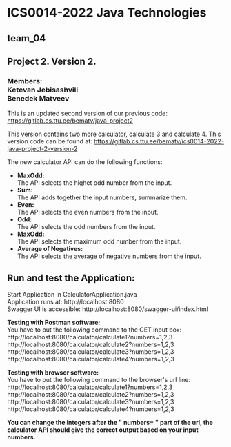 <h1>ICS0014-2022 Java Technologies</h1>
<h2>team_04</h2>
<h2>Project 2. Version 2.</h2>

<h3>
Members: <br>
Ketevan Jebisashvili <br>
Benedek Matveev
</h3>

This is an updated second version of our previous code:
https://gitlab.cs.ttu.ee/bematv/java-project2

This version contains two more calculator, calculate 3 and calculate 4.
This version code can be found at:
https://gitlab.cs.ttu.ee/bematv/ics0014-2022-java-project-2-version-2

The new calculator API can do the following functions:

* <b> MaxOdd: </b><br>
    The API selects the highet odd number from the input.
* <b> Sum: </b><br>
    The API adds together the input numbers, summarize them.
* <b> Even: </b><br>
    The API selects the even numbers from the input.
* <b> Odd: </b><br>
    The API selects the odd numbers from the input.
* <b> MaxOdd: </b><br>
    The API selects the maximum odd number from the input.
* <b>Average of Negatives: </b><br>
    The API selects the average of negative numbers from the input.

<h2>Run and test the Application:</h2>

Start Application in CalculatorApplication.java  
Application runs at: http://localhost:8080  
Swagger UI is accessible: http://localhost:8080/swagger-ui/index.html

<b>Testing with Postman software:</b><br>
You have to put the following command to the GET input box: <br>
http://localhost:8080/calculator/calculate1?numbers=1,2,3 <br>
http://localhost:8080/calculator/calculate2?numbers=1,2,3 <br>
http://localhost:8080/calculator/calculate3?numbers=1,2,3 <br>
http://localhost:8080/calculator/calculate4?numbers=1,2,3 <br>

<b>Testing with browser software:</b><br>
You have to put the following command to the browser's url line: <br>
http://localhost:8080/calculator/calculate1?numbers=1,2,3 <br>
http://localhost:8080/calculator/calculate2?numbers=1,2,3 <br>
http://localhost:8080/calculator/calculate3?numbers=1,2,3 <br>
http://localhost:8080/calculator/calculate4?numbers=1,2,3 <br> 

<b>You can change the integers after the " numbers= " part of the url, the calculator API should give the correct output based on your input numbers. </b>
